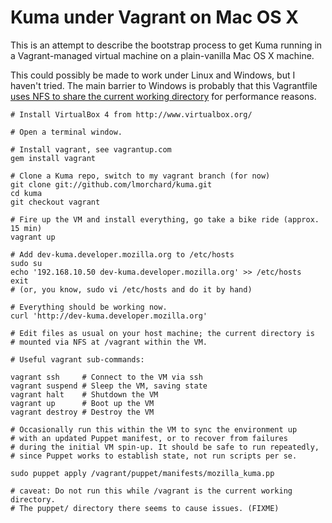# Kuma under Vagrant on Mac OS X

This is an attempt to describe the bootstrap process to get Kuma running in a
Vagrant-managed virtual machine on a plain-vanilla Mac OS X machine. 

This could possibly be made to work under Linux and Windows, but I haven't
tried. The main barrier to Windows is probably that this Vagrantfile
[uses NFS to share the current working directory][nfs] for performance reasons. 

[nfs]: http://vagrantup.com/docs/nfs.html

    # Install VirtualBox 4 from http://www.virtualbox.org/

    # Open a terminal window.
    
    # Install vagrant, see vagrantup.com
    gem install vagrant
        
    # Clone a Kuma repo, switch to my vagrant branch (for now)
    git clone git://github.com/lmorchard/kuma.git
    cd kuma
    git checkout vagrant
    
    # Fire up the VM and install everything, go take a bike ride (approx. 15 min)
    vagrant up
    
    # Add dev-kuma.developer.mozilla.org to /etc/hosts
    sudo su
    echo '192.168.10.50 dev-kuma.developer.mozilla.org' >> /etc/hosts
    exit
    # (or, you know, sudo vi /etc/hosts and do it by hand)

    # Everything should be working now.
    curl 'http://dev-kuma.developer.mozilla.org'

    # Edit files as usual on your host machine; the current directory is
    # mounted via NFS at /vagrant within the VM.

    # Useful vagrant sub-commands:

    vagrant ssh     # Connect to the VM via ssh
    vagrant suspend # Sleep the VM, saving state
    vagrant halt    # Shutdown the VM
    vagrant up      # Boot up the VM
    vagrant destroy # Destroy the VM

    # Occasionally run this within the VM to sync the environment up 
    # with an updated Puppet manifest, or to recover from failures
    # during the initial VM spin-up. It should be safe to run repeatedly,
    # since Puppet works to establish state, not run scripts per se.

    sudo puppet apply /vagrant/puppet/manifests/mozilla_kuma.pp

    # caveat: Do not run this while /vagrant is the current working directory. 
    # The puppet/ directory there seems to cause issues. (FIXME)
